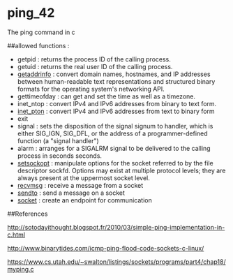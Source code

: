 # ping_42
The ping command in c

##allowed functions :

- getpid : returns the process ID of the calling process.
- getuid : returns the real user ID of the calling process.
- [getaddrinfo](http://linux.die.net/man/3/getaddrinfo) : convert domain names, hostnames, and IP addresses between human-readable text representations and structured binary formats for the operating system's networking API.
- gettimeofday : can get and set the time as well as a timezone.
- inet_ntop : convert IPv4 and IPv6 addresses from binary to text form.
- [inet_pton](http://linux.die.net/man/3/inet_pton) : convert IPv4 and IPv6 addresses from text to binary form
- exit
- signal :  sets the disposition of the signal signum to handler, which is either SIG_IGN, SIG_DFL, or the address of a programmer-defined function (a "signal handler")
- alarm : arranges for a SIGALRM signal to be delivered to the calling process in seconds seconds.
- [setsockopt](http://linux.die.net/man/2/setsockopt) : manipulate options for the socket referred to by the file descriptor sockfd. Options may exist at multiple protocol levels; they are always present at the uppermost socket level.
- [recvmsg](http://linux.die.net/man/2/recvmsg) : receive a message from a socket
- [sendto](http://linux.die.net/man/2/sendto) :  send a message on a socket
- [socket](http://linux.die.net/man/2/socket) : create an endpoint for communication

##References

http://sotodayithought.blogspot.fr/2010/03/simple-ping-implementation-in-c.html

http://www.binarytides.com/icmp-ping-flood-code-sockets-c-linux/

https://www.cs.utah.edu/~swalton/listings/sockets/programs/part4/chap18/myping.c
